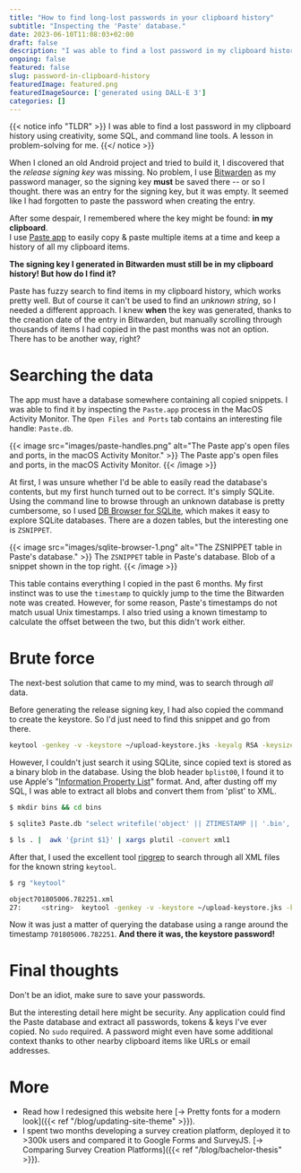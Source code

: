 ```yaml
---
title: "How to find long-lost passwords in your clipboard history"
subtitle: "Inspecting the 'Paste' database."
date: 2023-06-10T11:08:03+02:00
draft: false
description: "I was able to find a lost password in my clipboard history using creativity, some SQL, and command line tools. A lesson in problem-solving for me."
ongoing: false
featured: false
slug: password-in-clipboard-history
featuredImage: featured.png
featuredImageSource: ['generated using DALL·E 3']
categories: []
---
```


<!--
# Plan
- Goals
    - explain journey of debugging this issue
      - demonstrate problem solving
    - help users with a similar issue

- Who is this written for
    - me
    - HN
    - people with a similar issue

- Length: short

# Structure
- tldr
  - how to quickly search through all previously pasted content
  - link script on gist.github.com?

- intro
  - motivation
- idea: used paste app to copy
  - what is paste app
- how to get access to the database
  - finding out where it is stored
  - how to browser
- finding the password
  - hint from bitwarden
  - based on timestamp
  - brute force
    - using sql to extract all paste snippets as binary blobs
    - using plutil to convert binary to xml
    - using rg to quickly search through all xml files
- conclusion
  - dont be stupid, double check your saved passwords
  - a note on security :thinking:

{< image src="images/image.jpg" alt="ALT" >}}
DESCRIPTION
{< /image >}}

-->

{{< notice info "TLDR" >}}
I was able to find a lost password in my clipboard history using creativity, some SQL, and command line tools. A lesson in problem-solving for me.
{{</ notice >}}

When I cloned an old Android project and tried to build it, I discovered that the *release signing key* was missing. No problem, I use [Bitwarden](https://bitwarden.com) as my password manager, so the signing key **must** be saved there -- or so I thought. there was an entry for the signing key, but it was empty. It seemed like I had forgotten to paste the password when creating the entry. 

After some despair, I remembered where the key might be found: **in my clipboard**. \
I use [Paste app](https://pasteapp.io) to easily copy & paste multiple items at a time and keep a history of all my clipboard items. 

**The signing key I generated in Bitwarden must still be in my clipboard history! But how do I find it?**

Paste has fuzzy search to find items in my clipboard history, which works pretty well. But of course it can't be used to find an *unknown string*, so I needed a different approach. I knew **when** the key was generated, thanks to the creation date of the entry in Bitwarden, but manually scrolling through thousands of items I had copied in the past months was not an option. There has to be another way, right?


# Searching the data

The app must have a database somewhere containing all copied snippets. I was able to find it by inspecting the `Paste.app` process in the MacOS Activity Monitor. The `Open Files and Ports` tab contains an interesting file handle: `Paste.db`.

{{< image src="images/paste-handles.png" alt="The Paste app's open files and ports, in the macOS Activity Monitor." >}}
The Paste app's open files and ports, in the macOS Activity Monitor.
{{< /image >}}

At first, I was unsure whether I'd be able to easily read the database's contents, but my first hunch turned out to be correct. It's simply SQLite. Using the command line to browse through an unknown database is pretty cumbersome, so I used [DB Browser for SQLite](https://sqlitebrowser.org), which makes it easy to explore SQLite databases. There are a dozen tables, but the interesting one is `ZSNIPPET`.

{{< image src="images/sqlite-browser-1.png" alt="The ZSNIPPET table in Paste's database." >}}
The `ZSNIPPET` table in Paste's database. Blob of a snippet shown in the top right.
{{< /image >}}

This table contains everything I copied in the past 6 months. My first instinct was to use the `timestamp` to quickly jump to the time the Bitwarden note was created. However, for some reason, Paste's timestamps do not match usual Unix timestamps. I also tried using a known timestamp to calculate the offset between the two, but this didn't work either.


#  Brute force

The next-best solution that came to my mind, was to search through *all* data. 

Before generating the release signing key, I had also copied the command to create the keystore. So I'd just need to find this snippet and go from there. 

```bash
keytool -genkey -v -keystore ~/upload-keystore.jks -keyalg RSA -keysize 2048 -validity 10000 -alias upload
```
However, I couldn't just search it using SQLite, since copied text is stored as a binary blob in the database. Using the blob header `bplist00`, I found it to use Apple's "[Information Property List](https://developer.apple.com/documentation/bundleresources/information_property_list)" format. And, after dusting off my SQL, I was able to extract all blobs and convert them from 'plist' to XML.

```bash
$ mkdir bins && cd bins

$ sqlite3 Paste.db "select writefile('object' || ZTIMESTAMP || '.bin', ZPREVIEW2) FROM ZSNIPPET;"

$ ls . |  awk '{print $1}' | xargs plutil -convert xml1
```

After that, I used the excellent tool [ripgrep](https://github.com/BurntSushi/ripgrep) to search through all XML files for the known string `keytool`.

```bash
$ rg "keytool"

object701805006.782251.xml
27:		<string>  keytool -genkey -v -keystore ~/upload-keystore.jks -keyalg RSA -keysize 2048 -validity 10000 -alias upload
```

Now it was just a matter of querying the database using a range around the timestamp `701805006.782251`. **And there it was, the keystore password!**


# Final thoughts

Don't be an idiot, make sure to save your passwords.  

But the interesting detail here might be security. Any application could find the Paste database and extract all passwords, tokens & keys I've ever copied. No `sudo` required. A password might even have some additional context thanks to other nearby clipboard items like URLs or email addresses.

# More
- Read how I redesigned this website here [→ Pretty fonts for a modern look]({{< ref "/blog/updating-site-theme" >}}).
- I spent two months developing a survey creation platform, deployed it to >300k users and compared it to Google Forms and SurveyJS. [→ Comparing Survey Creation Platforms]({{< ref "/blog/bachelor-thesis" >}}).